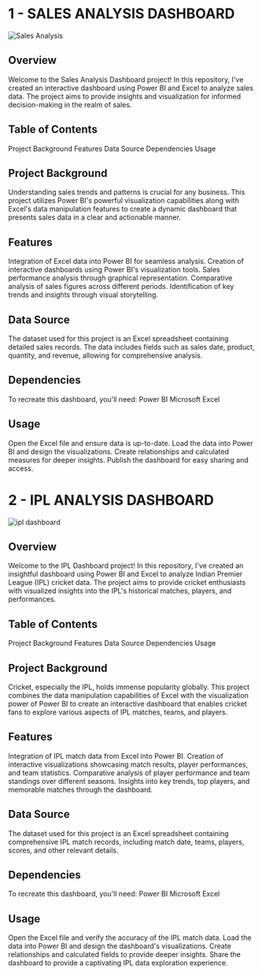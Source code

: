 # 1 - SALES ANALYSIS DASHBOARD
![Sales Analysis](https://github.com/Asif3615/PowerBi-Dashboards/assets/117658716/d270a65c-c817-434f-9f55-38b9c8020680)
## Overview
Welcome to the Sales Analysis Dashboard project! In this repository, I've created an interactive dashboard using Power BI and Excel to analyze sales data. The project aims to provide insights and visualization for informed decision-making in the realm of sales.

## Table of Contents
Project Background
Features
Data Source
Dependencies
Usage

## Project Background
Understanding sales trends and patterns is crucial for any business. This project utilizes Power BI's powerful visualization capabilities along with Excel's data manipulation features to create a dynamic dashboard that presents sales data in a clear and actionable manner.

## Features
Integration of Excel data into Power BI for seamless analysis.
Creation of interactive dashboards using Power BI's visualization tools.
Sales performance analysis through graphical representation.
Comparative analysis of sales figures across different periods.
Identification of key trends and insights through visual storytelling.

## Data Source
The dataset used for this project is an Excel spreadsheet containing detailed sales records. The data includes fields such as sales date, product, quantity, and revenue, allowing for comprehensive analysis.

## Dependencies
To recreate this dashboard, you'll need:
Power BI
Microsoft Excel

## Usage
Open the Excel file and ensure data is up-to-date.
Load the data into Power BI and design the visualizations.
Create relationships and calculated measures for deeper insights.
Publish the dashboard for easy sharing and access.

# 2 - IPL ANALYSIS DASHBOARD
![ipl dashboard](https://github.com/Asif3615/PowerBi-Dashboards/assets/117658716/d8e1124f-8303-4ee5-a83c-13ff9737b994)
## Overview
Welcome to the IPL Dashboard project! In this repository, I've created an insightful dashboard using Power BI and Excel to analyze Indian Premier League (IPL) cricket data. The project aims to provide cricket enthusiasts with visualized insights into the IPL's historical matches, players, and performances.

## Table of Contents
Project Background
Features
Data Source
Dependencies
Usage

## Project Background
Cricket, especially the IPL, holds immense popularity globally. This project combines the data manipulation capabilities of Excel with the visualization power of Power BI to create an interactive dashboard that enables cricket fans to explore various aspects of IPL matches, teams, and players.

## Features
Integration of IPL match data from Excel into Power BI.
Creation of interactive visualizations showcasing match results, player performances, and team statistics.
Comparative analysis of player performance and team standings over different seasons.
Insights into key trends, top players, and memorable matches through the dashboard.

## Data Source
The dataset used for this project is an Excel spreadsheet containing comprehensive IPL match records, including match date, teams, players, scores, and other relevant details.

## Dependencies
To recreate this dashboard, you'll need:
Power BI
Microsoft Excel

## Usage
Open the Excel file and verify the accuracy of the IPL match data.
Load the data into Power BI and design the dashboard's visualizations.
Create relationships and calculated fields to provide deeper insights.
Share the dashboard to provide a captivating IPL data exploration experience.

